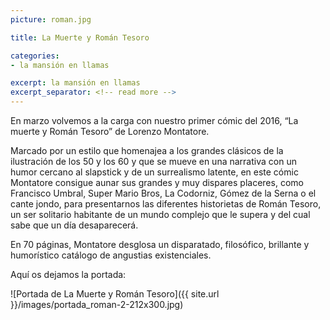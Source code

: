 ```yaml
---
picture: roman.jpg

title: La Muerte y Román Tesoro

categories:
- la mansión en llamas

excerpt: la mansión en llamas
excerpt_separator: <!-- read more -->
---
```


En marzo volvemos a la carga con nuestro primer cómic del 2016, “La muerte y Román Tesoro” de Lorenzo Montatore.

<!-- read more -->

Marcado por un estilo que homenajea a los grandes clásicos de la ilustración de los 50 y los 60 y que se mueve en una narrativa con un humor cercano al slapstick y de un surrealismo latente, en este cómic Montatore consigue aunar sus grandes y muy dispares placeres, como Francisco Umbral, Super Mario Bros, La Codorniz, Gómez de la Serna o el cante jondo, para presentarnos las diferentes historietas de Román Tesoro, un ser solitario habitante de un mundo complejo que le supera y del cual sabe que un día desaparecerá.

En 70 páginas, Montatore desglosa un disparatado, filosófico, brillante y humorístico catálogo de angustias existenciales.

Aquí os dejamos la portada:

![Portada de La Muerte y Román Tesoro]({{ site.url }}/images/portada_roman-2-212x300.jpg)
